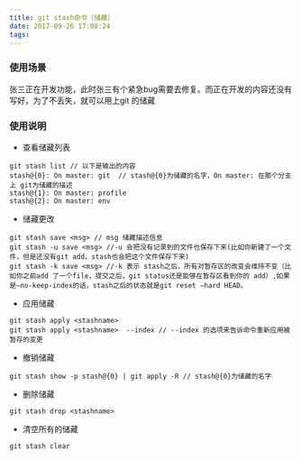 ```yaml
---
title: git stash命令（储藏）
date: 2017-09-26 17:08:24
tags:
---
```

### 使用场景    
张三正在开发功能，此时张三有个紧急bug需要去修复。而正在开发的内容还没有写好，为了不丢失，就可以用上git 的储藏

### 使用说明

- 查看储藏列表  

```
git stash list // 以下是输出的内容
stash@{0}: On master: git  // stash@{0}为储藏的名字，On master: 在那个分支上 git为储藏的描述 
stash@{1}: On master: profile
stash@{2}: On master: env
```
- 储藏更改  

```
git stash save <msg> // msg 储藏描述信息
git stash -u save <msg> //-u 会把没有记录到的文件也保存下来(比如你新建了一个文件，但是还没有git add，stash也会把这个文件保存下来)
git stash -k save <msg> //-k 表示 stash之后，所有对暂存区的改变会维持不变（比如你之前add 了一个file，提交之后，git status还是能够在暂存区看到你的 add）,如果是—no-keep-index的话，stash之后的状态就是git reset —hard HEAD。
```
- 应用储藏  

```
git stash apply <stashname> 
git stash apply <stashname>  --index // --index 的选项来告诉命令重新应用被暂存的变更
```
- 撤销储藏  

```
git stash show -p stash@{0} | git apply -R // stash@{0}为储藏的名字
```
- 删除储藏  

```
git stash drop <stashname> 
```
- 清空所有的储藏

```
git stash clear
```
